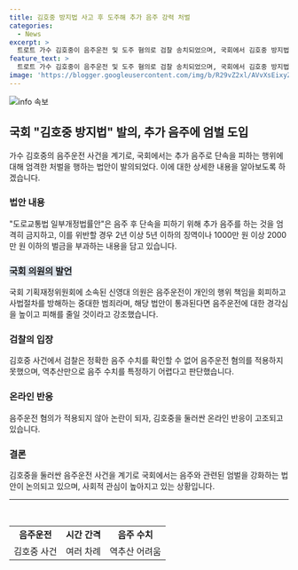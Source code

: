 ```yaml
---
title: 김호중 방지법 사고 후 도주해 추가 음주 강력 처벌
categories:
  - News
excerpt: >
  트로트 가수 김호중이 음주운전 및 도주 혐의로 검찰 송치되었으며, 국회에서 김호중 방지법이 발의되었다. 해당 법은 음주 후 추가 음주를 엄격히 금지하고, 이를 위반할 경우 강력한 처벌을 명시하고 있다. 의원은 음주운전이 국민의 생명과 안전을 위협하는 중대한 범죄라며, 법안이 통과되면 음주운전에 대한 경각심을 높이고 피해를 줄일 것이라고 강조했다. 김호중의 경우, 과거 음주운전 후 도주했던 이들을 음주운전 혐의로 처벌할 수 없는 문제가 있었으나, 새로운 법은 이를 방지하고자 한다는 것으로 보인다.
feature_text: >
  트로트 가수 김호중이 음주운전 및 도주 혐의로 검찰 송치되었으며, 국회에서 김호중 방지법이 발의되었다. 해당 법은 음주 후 추가 음주를 엄격히 금지하고, 이를 위반할 경우 강력한 처벌을 명시하고 있다. 의원은 음주운전이 국민의 생명과 안전을 위협하는 중대한 범죄라며, 법안이 통과되면 음주운전에 대한 경각심을 높이고 피해를 줄일 것이라고 강조했다. 김호중의 경우, 과거 음주운전 후 도주했던 이들을 음주운전 혐의로 처벌할 수 없는 문제가 있었으나, 새로운 법은 이를 방지하고자 한다는 것으로 보인다.
image: 'https://blogger.googleusercontent.com/img/b/R29vZ2xl/AVvXsEixyZcFfHzMRdzZMjFBmAUKJYCLCGyLL1o632UiGVXcaFdKo_bkvkuCioo0uUKlGfBVcT3P84aROyZIXSBEx3Aw5nCQ3pTgDom1WDC4m8eifvWiAmWEEVb4x6G_l8C0QH225ldMjyaFvpxGEBGNO37VmDTDMHGhJPq73UglMfDca1-0aw/s1600/blogspot.png'
---
```


<p><img src="https://blogger.googleusercontent.com/img/b/R29vZ2xl/AVvXsEixyZcFfHzMRdzZMjFBmAUKJYCLCGyLL1o632UiGVXcaFdKo_bkvkuCioo0uUKlGfBVcT3P84aROyZIXSBEx3Aw5nCQ3pTgDom1WDC4m8eifvWiAmWEEVb4x6G_l8C0QH225ldMjyaFvpxGEBGNO37VmDTDMHGhJPq73UglMfDca1-0aw/s1600/blogspot.png" alt="info 속보" /></p>

<h2 data-ke-size="size26">국회 "김호중 방지법" 발의, 추가 음주에 엄벌 도입</h2>

<p data-ke-size="size16">가수 김호중의 음주운전 사건을 계기로, 국회에서는 추가 음주로 단속을 피하는 행위에 대해 엄격한 처벌을 행하는 법안이 발의되었다. 이에 대한 상세한 내용을 알아보도록 하겠습니다.</p>

<h3><b>법안 내용</b></h3>

<p data-ke-size="size16">"도로교통법 일부개정법률안"은 음주 후 단속을 피하기 위해 추가 음주를 하는 것을 엄격히 금지하고, 이를 위반할 경우 2년 이상 5년 이하의 징역이나 1000만 원 이상 2000만 원 이하의 벌금을 부과하는 내용을 담고 있습니다.</p>

<h3><span style="background-color: #21538527;"><b>국회 의원의 발언</b></span></h3>

<p data-ke-size="size16">국회 기획재정위원회에 소속된 신영대 의원은 음주운전이 개인의 행위 책임을 회피하고 사법절차를 방해하는 중대한 범죄라며, 해당 법안이 통과된다면 음주운전에 대한 경각심을 높이고 피해를 줄일 것이라고 강조했습니다.</p>

<h3><b>검찰의 입장</b></h3>

<p data-ke-size="size16">김호중 사건에서 검찰은 정확한 음주 수치를 확인할 수 없어 음주운전 혐의를 적용하지 못했으며, 역추산만으로 음주 수치를 특정하기 어렵다고 판단했습니다.</p>

<h3><b>온라인 반응</b></h3>

<p data-ke-size="size16">음주운전 혐의가 적용되지 않아 논란이 되자, 김호중을 둘러싼 온라인 반응이 고조되고 있습니다.</p>

<h3><b>결론</b></h3>

<p data-ke-size="size16">김호중을 둘러싼 음주운전 사건을 계기로 국회에서는 음주와 관련된 엄벌을 강화하는 법안이 논의되고 있으며, 사회적 관심이 높아지고 있는 상황입니다.</p>

<hr>

<p data-ke-size="size16">&nbsp;</p>

<table>
  <tbody>
    <tr>
      <td style="text-align: center; height: 17px;"><b>음주운전</b></td>
      <td style="text-align: center; height: 17px;"><b>시간 간격</b></td>
      <td style="text-align: center; height: 17px;"><b>음주 수치</b></td>
    </tr>
    <tr>
      <td style="text-align: center;">김호중 사건</td>
      <td style="text-align: center;">여러 차례</td>
      <td style="text-align: center;">역추산 어려움</td>
    </tr>
  </tbody>
</table>


